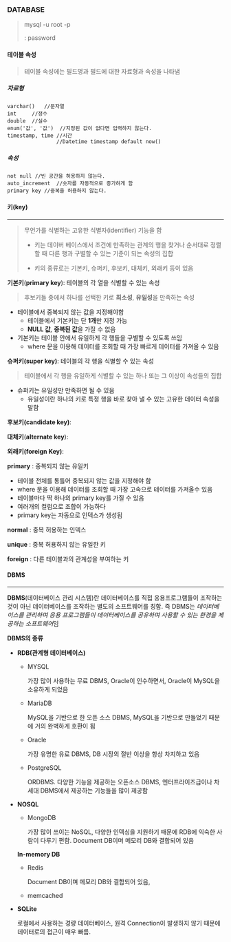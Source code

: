### DATABASE



> mysql -u root -p
>
> : password

#### 테이블 속성

> 테이블 속성에는 필드명과 필드에 대한 자료형과 속성을 나타냄

##### 자료형

```
varchar()	//문자열
int 	//정수
double	//실수
enum('값', '값')	//지정된 값이 없다면 입력하지 않는다.
timestamp, time //시간
				//Datetime timestamp default now()
```

##### 속성

```
not null //빈 공간을 허용하지 않는다.
auto_increment	//숫자를 자동적으로 증가하게 함
primary key	//중복을 허용하지 않는다.
```



#### 키(key)

----

> 무언가를 식별하는 고유한 식별자(identifier) 기능을 함
>
> * 키는 데이버 베이스에서 조건에 만족하는 관계의 행을 찾거나 순서대로 정렬 할 때 다른 행과 구별할 수 있는 기준이 되는 속성의 집합
>
> * 키의 종류로는 기본키, 슈퍼키, 후보키, 대체키, 외래키 등이 있음

**기본키**(**primary key**): 테이블의 각 열을 식별할 수 있는 속성

> 후보키들 중에서 하나를 선택한 키로 **최소성**, **유일성**을 만족하는 속성

* 테이블에서 중복되지 않는 값을 지정해야함
  * 테이블에서 기본키는 단 **1개**만 지정 가능
  * **NULL 값**, **중복된 값**을 가질 수 없음
* 기본키는 테이블 안에서 유일하게 각 행들을 구별할 수 있도록 쓰임
  * where 문을 이용해 데이터를 조회할 때 가장 빠르게 데이터를 가져올 수 있음

**슈퍼키(super key)**: 테이블의 각 행을 식별할 수 있는 속성

> 테이블에서 각 행을 유일하게 식별할 수 있는 하나 또는 그 이상이 속성들의 집합

* 슈퍼키는 유일성만 만족하면 될 수 있음
  * 유일성이란 하나의 키로 특정 행을 바로 찾아 낼 수 있는 고유한 데이터 속성을 말함

**후보키(candidate key)**:

**대체키**(**alternate key**): 

**외래키(foreign Key)**:



**primary** : 중복되지 않는 유일키

* 테이블 전체를 통틀어 중복되지 않는 값을 지정해야 함
* where 문을 이용해 데이터를 조회할 때 가장 고속으로 테이터를 가져올수 있음
* 테이블마다 딱 하나의 primary key를 가질 수 있음
* 여러개의 컬럼으로 조합이 가능하다
* primary  key는 자동으로 인덱스가 생성됨

**normal** : 중복 허용하는 인덱스

**unique** : 중복 허용하지 않는 유일한 키

**foreign** : 다른 테이블과의 관계성을 부여하는 키



#### DBMS

---

**DBMS**(데이터베이스 관리 시스템)란 데이터베이스를 직접 응용프로그램들이 조작하는 것이 아닌 데이터베이스를 조작하는 별도의 소프트웨어를 칭함. 즉 DBMS는 *데이터베이스를 관리하며 응용 프로그램들이 데이터베이스를 공유하며 사용할 수 있는 환경을 제공하는 소프트웨어*임



**DBMS의 종류**

* **RDB(관계형 데이터베이스)**

  * MYSQL

    가장 많이 사용하는 무료 DBMS, Oracle이 인수하면서, Oracle이 MySQL을 소유하게 되었음

  * MariaDB

    MySQL을 기반으로 한 오픈 소스 DBMS,  MySQL을 기반으로 만들었기 때문에 거의 완벽하게 호환이 됨

  * Oracle

    가장 유명한 유료 DBMS, DB 시장의 절반 이상을 항상 차지하고 있음

  * PostgreSQL

    ORDBMS. 다양한 기능을 제공하는 오픈소스 DBMS, 엔터프라이즈급이나 차세대 DBMS에서 제공하는 기능들을 많이 제공함

* **NOSQL**

  * MongoDB

    가장 많이 쓰이는 NoSQL, 다양한 인덱싱을 지원하기 때문에 RDB에 익숙한 사람이 다루기 편함. Document DB이며 메모리 DB와 결합되어 있음

  **In-memory DB**

  * Redis

    Document DB이며 메모리 DB와 결합되어 있음,

  * memcached

* **SQLite**

  로컬에서 사용하는 경량 데이터베이스, 원격 Connection이 발생하지 않기 때문에 데이터로의 접근이 매우 빠름.



